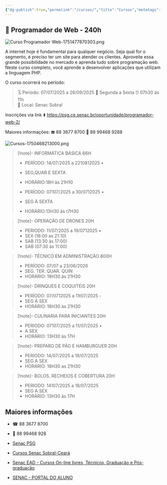 ```yaml
---
{"dg-publish":true,"permalink":"/cursos/","title":"Cursos","metatags":{"description":"Programação de Cursos no Senac Ceará em Sobral"},"contentClasses":"cards cards-cols-3 cards-cover","tags":["curso","Senac"],"noteIcon":2,"updated":"2025-07-02T14:54:11.982-03:00"}
---
```




<div class="transclusion internal-embed is-loaded"><div class="markdown-embed">




## 📢  Programador de Web - 240h 

![Curso  Programador Web-1751477870303.png](/img/user/Tecnico/cursos/Curso%20%20Programador%20Web-1751477870303.png)

A internet hoje é fundamental para qualquer negócio. Seja qual for o segmento, é preciso ter um site para atender os clientes. Aproveite essa grande possibilidade no mercado e aprenda tudo sobre programação web. Neste curso completo, você aprende a desenvolver aplicações que utilizam a linguagem PHP.

O curso ocorrerá no período: 
> 🗓️ Período: 07/07/2025 a 26/09/2025 
> 📝 Segunda a Sexta
> ⏰ 07h30 às 11h  
> 📍 Local: Senac Sobral

Inscrições via link ⬇️
https://psg.ce.senac.br/oportunidade/programador-web-2/

Maiores informações:
☎️ 88 3677 8700
📱 88 99468 9288


</div></div>


![Cursos-1750468213000.png](/img/user/Cursos-1750468213000.png)

>[!note]- INFORMÁTICA BÁSICA 66H
> - PERÍODO: 14/07/2025 a 2210812025 •
> - SEG,QUAR E SEXTA
> - HORÁRIO:18H às 21H10
>
> - PERÍODO: 07107/2025 a 30/0712025 •
> - SEG À SEXTA
> - HORÁRIO:13H30 às t7H30

>[!note]- OPERAÇÃO DE DRONES 20H
> - PERIODO: 11/07/2025 a 19/0712025 •
> - SEX (18:00 as 21:10)
> - SAB (13:30 às 17:00)
> - SAB (07:30 às 11:00)

>[!note]- TÉCNICO EM ADMINISTRAÇÃO 800H
> - PERÍODO: 07/07 a 23/06/2026
> - SEG. TER. QUAR. QUIN
> - HORÁRIO: 18H30 às 21H30

>[!note]- DRINQUES E COQUITÉIS 20H
> - PERÍODO: 07/0712025 a 11t07/2025 -
> - SEG À SEX
> - HORÁRIO: 18H30 às 21H30

>[!note]- CULINARIA PARA INICIANTES 20H
> - PERIODO: 07107/2025 a 11/07/2025 •
> - A SEX
> - HORÁRIO: 13H30 às 17H

>[!note]- PREPARO DE PÃO E HAMBURGUER 20H
> - PERIODO: 14/07/2025 a 18/07/2025
> - SEG A SEX
> - HORÁRIO: 18H30 as 21H30

>[!note]- BOLOS, RECHEIOS E COBERTURA 20H
> - PERIODO: 14107/2025 a 18/07/2025
> - SEG A SEX
> - HORÁRIO: 13H30 às 17H

## Maiores informações

 - ☎ 88 3677 8700
 - 📱 88 99468 928

 - [Senac PSG](https://psg.ce.senac.br/oportunidades/)
 - [Cursos Senac Sobral-Ceará](https://cursos.ce.senac.br/unidade/senac-sobral/)
 - [Senac EAD - Cursos On-line livres, Técnicos, Graduação e Pós-graduação](https://www.ead.senac.br/)
 - [SENAC - PORTAL DO ALUNO](https://cloud.plataforma.senac.br/senacportalaluno/#/login)

